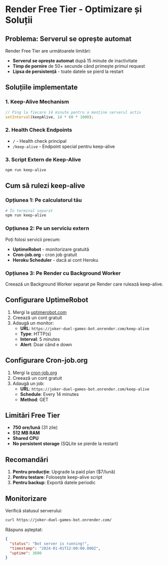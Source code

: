 # Render Free Tier - Optimizare și Soluții

## Problema: Serverul se oprește automat

Render Free Tier are următoarele limitări:
- **Serverul se oprește automat** după 15 minute de inactivitate
- **Timp de pornire** de 50+ secunde când primește primul request
- **Lipsa de persistență** - toate datele se pierd la restart

## Soluțiile implementate

### 1. Keep-Alive Mechanism
```javascript
// Ping la fiecare 14 minute pentru a menține serverul activ
setInterval(keepAlive, 14 * 60 * 1000);
```

### 2. Health Check Endpoints
- `/` - Health check principal
- `/keep-alive` - Endpoint special pentru keep-alive

### 3. Script Extern de Keep-Alive
```bash
npm run keep-alive
```

## Cum să rulezi keep-alive

### Opțiunea 1: Pe calculatorul tău
```bash
# În terminal separat
npm run keep-alive
```

### Opțiunea 2: Pe un serviciu extern
Poți folosi servicii precum:
- **UptimeRobot** - monitorizare gratuită
- **Cron-job.org** - cron job gratuit
- **Heroku Scheduler** - dacă ai cont Heroku

### Opțiunea 3: Pe Render cu Background Worker
Creează un Background Worker separat pe Render care rulează keep-alive.

## Configurare UptimeRobot

1. Mergi la [uptimerobot.com](https://uptimerobot.com)
2. Creează un cont gratuit
3. Adaugă un monitor:
   - **URL**: `https://joker-duel-games-bot.onrender.com/keep-alive`
   - **Type**: HTTP(s)
   - **Interval**: 5 minutes
   - **Alert**: Doar când e down

## Configurare Cron-job.org

1. Mergi la [cron-job.org](https://cron-job.org)
2. Creează un cont gratuit
3. Adaugă un job:
   - **URL**: `https://joker-duel-games-bot.onrender.com/keep-alive`
   - **Schedule**: Every 14 minutes
   - **Method**: GET

## Limitări Free Tier

- **750 ore/lună** (31 zile)
- **512 MB RAM**
- **Shared CPU**
- **No persistent storage** (SQLite se pierde la restart)

## Recomandări

1. **Pentru producție**: Upgrade la paid plan ($7/lună)
2. **Pentru testare**: Folosește keep-alive script
3. **Pentru backup**: Exportă datele periodic

## Monitorizare

Verifică statusul serverului:
```bash
curl https://joker-duel-games-bot.onrender.com/
```

Răspuns așteptat:
```json
{
  "status": "Bot server is running!",
  "timestamp": "2024-01-01T12:00:00.000Z",
  "uptime": 3600
}
``` 